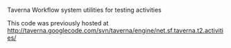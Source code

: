 Taverna Workflow system utilities for testing activities

This code was previously hosted at http://taverna.googlecode.com/svn/taverna/engine/net.sf.taverna.t2.activities/

